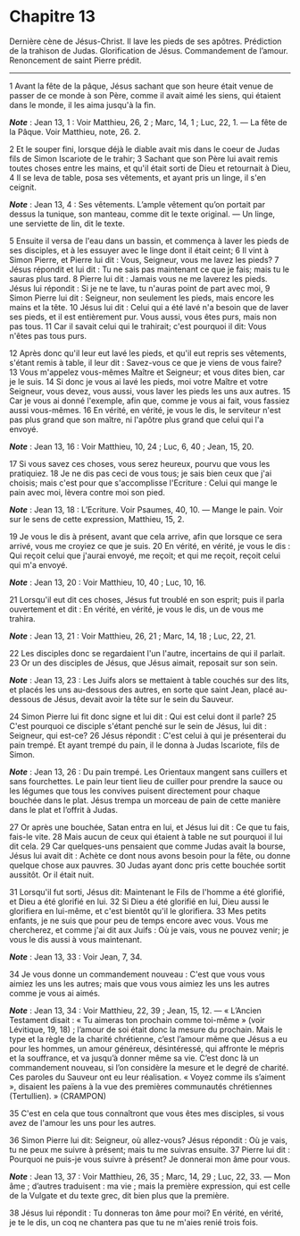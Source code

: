 # Chapitre 13

Dernière cène de Jésus-Christ.
Il lave les pieds de ses apôtres.
Prédiction de la trahison de Judas.
Glorification de Jésus.
Commandement de l’amour.
Renoncement de saint Pierre prédit.

***

1 Avant la fête de la pâque, Jésus sachant que son heure était venue de passer de ce monde à son Père, comme il avait aimé les siens, qui étaient dans le monde, il les aima jusqu'à la fin.

***Note*** :  Jean 13, 1 : Voir Matthieu, 26, 2 ; Marc, 14, 1 ; Luc, 22, 1. ― La fête de la Pâque. Voir Matthieu, note, 26. 2.


2 Et le souper fini, lorsque déjà le diable avait mis dans le coeur de Judas fils de Simon Iscariote de le trahir; 3 Sachant que son Père lui avait remis toutes choses entre les mains, et qu'il était sorti de Dieu et retournait à Dieu, 4 Il se leva de table, posa ses vêtements, et ayant pris un linge, il s'en ceignit.

***Note*** :  Jean 13, 4 : Ses vêtements. L’ample vêtement qu’on portait par dessus la tunique, son manteau, comme dit le texte original. ― Un linge, une serviette de lin, dit le texte.

5 Ensuite il versa de l'eau dans un bassin, et commença à laver les pieds de ses disciples, et à les essuyer avec le linge dont il était ceint; 6 Il vint à Simon Pierre, et Pierre lui dit : Vous, Seigneur, vous me lavez les pieds? 7 Jésus répondit et lui dit : Tu ne sais pas maintenant ce que je fais; mais tu le sauras plus tard. 8 Pierre lui dit : Jamais vous ne me laverez les pieds. Jésus lui répondit : Si je ne te lave, tu n'auras point de part avec moi, 9 Simon Pierre lui dit : Seigneur, non seulement les pieds, mais encore les mains et la tête. 10 Jésus lui dit : Celui qui a été lavé n'a besoin que de laver ses pieds, et il est entièrement pur. Vous aussi, vous êtes purs, mais non pas tous. 11 Car il savait celui qui le trahirait; c'est pourquoi il dit: Vous n'êtes pas tous purs.


12 Après donc qu'il leur eut lavé les pieds, et qu'il eut repris ses vêtements, s'étant remis à table, il leur dit : Savez-vous ce que je viens de vous faire? 13 Vous m'appelez vous-mêmes Maître et Seigneur; et vous dites bien, car je le suis. 14 Si donc je vous ai lavé les pieds, moi votre Maître et votre Seigneur, vous devez, vous aussi, vous laver les pieds les uns aux autres. 15 Car je vous ai donné l'exemple, afin que, comme je vous ai fait, vous fassiez aussi vous-mêmes. 16 En vérité, en vérité, je vous le dis, le serviteur n'est pas plus grand que son maître, ni l'apôtre plus grand que celui qui l'a envoyé.

***Note*** :  Jean 13, 16 : Voir Matthieu, 10, 24 ; Luc, 6, 40 ; Jean, 15, 20.

17 Si vous savez ces choses, vous serez heureux, pourvu que vous les pratiquiez. 18 Je ne dis pas ceci de vous tous; je sais bien ceux que j'ai choisis; mais c'est pour que s'accomplisse l'Ecriture : Celui qui mange le pain avec moi, lèvera contre moi son pied.

***Note*** :  Jean 13, 18 : L’Ecriture. Voir Psaumes, 40, 10. ― Mange le pain. Voir sur le sens de cette expression, Matthieu, 15, 2.

19 Je vous le dis à présent, avant que cela arrive, afin que lorsque ce sera arrivé, vous me croyiez ce que je suis. 20 En vérité, en vérité, je vous le dis : Qui reçoit celui que j'aurai envoyé, me reçoit; et qui me reçoit, reçoit celui qui m'a envoyé.

***Note*** :  Jean 13, 20 : Voir Matthieu, 10, 40 ; Luc, 10, 16.


21 Lorsqu'il eut dit ces choses, Jésus fut troublé en son esprit; puis il parla ouvertement et dit : En vérité, en vérité, je vous le dis, un de vous me trahira.

***Note*** :  Jean 13, 21 : Voir Matthieu, 26, 21 ; Marc, 14, 18 ; Luc, 22, 21.

22 Les disciples donc se regardaient l'un l'autre, incertains de qui il parlait. 23 Or un des disciples de Jésus, que Jésus aimait, reposait sur son sein.

***Note*** :  Jean 13, 23 : Les Juifs alors se mettaient à table couchés sur des lits, et placés les uns au-dessous des autres, en sorte que saint Jean, placé au-dessous de Jésus, devait avoir la tête sur le sein du Sauveur.

24 Simon Pierre lui fit donc signe et lui dit : Qui est celui dont il parle? 25 C'est pourquoi ce disciple s'étant penché sur le sein de Jésus, lui dit : Seigneur, qui est-ce? 26 Jésus répondit : C'est celui à qui je présenterai du pain trempé. Et ayant trempé du pain, il le donna à Judas Iscariote, fils de Simon.

***Note*** :  Jean 13, 26 : Du pain trempé. Les Orientaux mangent sans cuillers et sans fourchettes. Le pain leur tient lieu de cuiller pour prendre la sauce ou les légumes que tous les convives puisent directement pour chaque bouchée dans le plat. Jésus trempa un morceau de pain de cette manière dans le plat et l’offrit à Judas.

27 Or après une bouchée, Satan entra en lui, et Jésus lui dit : Ce que tu fais, fais-le vite. 28 Mais aucun de ceux qui étaient à table ne sut pourquoi il lui dit cela. 29 Car quelques-uns pensaient que comme Judas avait la bourse, Jésus lui avait dit : Achète ce dont nous avons besoin pour la fête, ou donne quelque chose aux pauvres. 30 Judas ayant donc pris cette bouchée sortit aussitôt. Or il était nuit.


31 Lorsqu'il fut sorti, Jésus dit: Maintenant le Fils de l'homme a été glorifié, et Dieu a été glorifié en lui. 32 Si Dieu a été glorifié en lui, Dieu aussi le glorifiera en lui-même, et c'est bientôt qu'il le glorifiera. 33 Mes petits enfants, je ne suis que pour peu de temps encore avec vous. Vous me chercherez, et comme j'ai dit aux Juifs : Où je vais, vous ne pouvez venir; je vous le dis aussi à vous maintenant.

***Note*** :  Jean 13, 33 : Voir Jean, 7, 34.

34 Je vous donne un commandement nouveau : C'est que vous vous aimiez les uns les autres; mais que vous vous aimiez les uns les autres comme je vous ai aimés.

***Note*** :  Jean 13, 34 : Voir Matthieu, 22, 39 ; Jean, 15, 12. ― « L’Ancien Testament disait : « Tu aimeras ton prochain comme toi-même » (voir Lévitique, 19, 18) ; l’amour de soi était donc la mesure du prochain. Mais le type et la règle de la charité chrétienne, c’est l’amour même que Jésus a eu pour les hommes, un amour généreux, désintéressé, qui affronte le mépris et la souffrance, et va jusqu’à donner même sa vie. C’est donc là un commandement nouveau, si l’on considère la mesure et le degré de charité. Ces paroles du Sauveur ont eu leur réalisation. « Voyez comme ils s’aiment », disaient les païens à la vue des premières communautés chrétiennes (Tertullien). » (CRAMPON)

35 C'est en cela que tous connaîtront que vous êtes mes disciples, si vous avez de l'amour les uns pour les autres.


36 Simon Pierre lui dit: Seigneur, où allez-vous? Jésus répondit : Où je vais, tu ne peux me suivre à présent; mais tu me suivras ensuite. 37 Pierre lui dit : Pourquoi ne puis-je vous suivre à présent? Je donnerai mon âme pour vous.

***Note*** :  Jean 13, 37 : Voir Matthieu, 26, 35 ; Marc, 14, 29 ; Luc, 22, 33. ― Mon âme ; d’autres traduisent : ma vie ; mais la première expression, qui est celle de la Vulgate et du texte grec, dit bien plus que la première.

38 Jésus lui répondit : Tu donneras ton âme pour moi? En vérité, en vérité, je te le dis, un coq ne chantera pas que tu ne m'aies renié trois fois.

